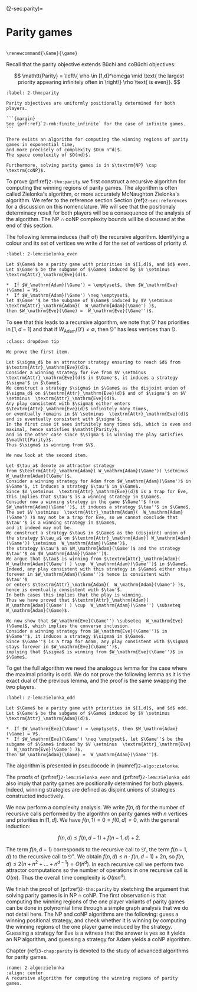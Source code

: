 (2-sec:parity)=
# Parity games

```{math}

\renewcommand{\Game}{\game}

```

Recall that the parity objective extends B&uuml;chi and coB&uuml;chi objectives:

$$
 \mathtt{Parity} =  \left\{ \rho \in [1,d]^\omega \mid \text{ the largest priority appearing infinitely often in  \right\} \rho \text{ is even}}.
$$

````{prf:theorem} Positional determinacy and complexity of parity games
:label: 2-thm:parity

Parity objectives are uniformly positionally determined for both players.

```{margin}
See {prf:ref}`2-rmk:finite_infinite` for the case of infinite games.
```

There exists an algorithm for computing the winning regions of parity games in exponential time,
and more precisely of complexity $O(m n^d)$.
The space complexity of $O(nd)$.

Furthermore, solving parity games is in $\textrm{NP} \cap  \textrm{coNP}$.

````

To prove {prf:ref}`2-thm:parity` we first construct a recursive algorithm for computing the winning regions of parity games.
The algorithm is often called Zielonka's algorithm, or more accurately McNaughton Zielonka's algorithm.
We refer to the reference section Section {ref}`2-sec:references` for a discussion on this nomenclature.
We will see that the positionaly determinacy result for both players will be a consequence of the analysis of the algorithm.
The $\textrm{NP} \cap  \textrm{coNP}$ complexity bounds will be discussed at the end of this section.

The following lemma induces (half of) the recursive algorithm.
Identifying a colour and its set of vertices we write $d$ for the set of vertices of priority $d$.

````{prf:lemma} Fixed point characterisation of the winning regions for parity games
:label: 2-lem:zielonka_even

Let $\Game$ be a parity game with priorities in $[1,d]$, and $d$ even.
Let $\Game'$ be the subgame of $\Game$ induced by $V \setminus  \textrm{Attr}_\mathrm{Eve}(d)$.

*  If $W_\mathrm{Adam}(\Game') = \emptyset$, then $W_\mathrm{Eve}(\Game) = V$.
*  If $W_\mathrm{Adam}(\Game') \neq \emptyset$, 
let $\Game''$ be the subgame of $\Game$ induced by $V \setminus  \textrm{Attr}_\mathrm{Adam}(  W_\mathrm{Adam}(\Game') )$,
then $W_\mathrm{Eve}(\Game) =  W_\mathrm{Eve}(\Game'')$.

````

To see that this leads to a recursive algorithm, we note that $\Game'$ has priorities in $[1,d-1]$
and that if $W_\mathrm{Adam}(\Game') \neq \emptyset$, then $\Game''$ has less vertices than $\Game$.

````{admonition} Proof
:class: dropdown tip

We prove the first item. 

Let $\sigma_d$ be an attractor strategy ensuring to reach $d$ from $\textrm{Attr}_\mathrm{Eve}(d)$.
Consider a winning strategy for Eve from $V \setminus  \textrm{Attr}_\mathrm{Eve}(d)$ in $\Game'$, it induces a strategy $\sigma'$ in $\Game$.
We construct a strategy $\sigma$ in $\Game$ as the disjoint union of $\sigma_d$ on $\textrm{Attr}_\mathrm{Eve}(d)$ and of $\sigma'$ on $V \setminus  \textrm{Attr}_\mathrm{Eve}(d)$.
Any play consistent with $\sigma$ either enters $\textrm{Attr}_\mathrm{Eve}(d)$ infinitely many times, 
or eventually remains in $V \setminus  \textrm{Attr}_\mathrm{Eve}(d)$ and is eventually consistent with $\sigma'$.
In the first case it sees infinitely many times $d$, which is even and maximal, hence satisfies $\mathtt{Parity}$, 
and in the other case since $\sigma'$ is winning the play satisfies $\mathtt{Parity}$.
Thus $\sigma$ is winning from $V$.

We now look at the second item.

Let $\tau_a$ denote an attractor strategy 
from $\textrm{Attr}_\mathrm{Adam}( W_\mathrm{Adam}(\Game')) \setminus  W_\mathrm{Adam}(\Game')$.
Consider a winning strategy for Adam from $W_\mathrm{Adam}(\Game')$ in $\Game'$, it induces a strategy $\tau'$ in $\Game$.
Since $V \setminus  \textrm{Attr}_\mathrm{Eve}(d)$ is a trap for Eve, this implies that $\tau'$ is a winning strategy in $\Game$.
Consider now a winning strategy in the game $\Game''$ from $W_\mathrm{Adam}(\Game'')$, it induces a strategy $\tau''$ in $\Game$.
The set $V \setminus  \textrm{Attr}_\mathrm{Adam}(  W_\mathrm{Adam}(\Game') )$ may not be a trap for Eve, so we cannot conclude that $\tau''$ is a winning strategy in $\Game$,
and it indeed may not be.
We construct a strategy $\tau$ in $\Game$ as the (disjoint) union of the strategy $\tau_a$ on $\textrm{Attr}_\mathrm{Adam}( W_\mathrm{Adam}(\Game')) \setminus  W_\mathrm{Adam}(\Game')$,
the strategy $\tau'$ on $W_\mathrm{Adam}(\Game')$ and the strategy $\tau''$ on $W_\mathrm{Adam}(\Game'')$.
We argue that $\tau$ is winning from $\textrm{Attr}_\mathrm{Adam}(  W_\mathrm{Adam}(\Game') ) \cup  W_\mathrm{Adam}(\Game'')$ in $\Game$.
Indeed, any play consistent with this strategy in $\Game$ either stays forever in $W_\mathrm{Adam}(\Game'')$ hence is consistent with $\tau''$
or enters $\textrm{Attr}_\mathrm{Adam}(  W_\mathrm{Adam}(\Game') )$, hence is eventually consistent with $\tau'$.
In both cases this implies that the play is winning.
Thus we have proved that $\textrm{Attr}_\mathrm{Adam}(  W_\mathrm{Adam}(\Game') ) \cup  W_\mathrm{Adam}(\Game'') \subseteq  W_\mathrm{Adam}(\Game)$.

We now show that $W_\mathrm{Eve}(\Game'') \subseteq  W_\mathrm{Eve}(\Game)$, which implies the converse inclusion.
Consider a winning strategy from $W_\mathrm{Eve}(\Game'')$ in $\Game''$, it induces a strategy $\sigma$ in $\Game$.
Since $\Game''$ is a trap for Adam, any play consistent with $\sigma$ stays forever in $W_\mathrm{Eve}(\Game'')$, 
implying that $\sigma$ is winning from $W_\mathrm{Eve}(\Game'')$ in $\Game$.

````

To get the full algorithm we need the analogous lemma for the case where the maximal priority is odd.
We do not prove the following lemma as it is the exact dual of the previous lemma, and the proof is the same swapping the two players.

````{prf:lemma} Dual fixed point characterisation of the winning regions for parity games
:label: 2-lem:zielonka_odd

Let $\Game$ be a parity game with priorities in $[1,d]$, and $d$ odd.
Let $\Game'$ be the subgame of $\Game$ induced by $V \setminus  \textrm{Attr}_\mathrm{Adam}(d)$.

*  If $W_\mathrm{Eve}(\Game') = \emptyset$, then $W_\mathrm{Adam}(\Game) = V$.
*  If $W_\mathrm{Eve}(\Game') \neq \emptyset$, let $\Game''$ be the subgame of $\Game$ induced by $V \setminus  \textrm{Attr}_\mathrm{Eve}(  W_\mathrm{Eve}(\Game') )$,
then $W_\mathrm{Adam}(\Game) =  W_\mathrm{Adam}(\Game'')$.

````

The algorithm is presented in pseudocode in {numref}`2-algo:zielonka`.

The proofs of {prf:ref}`2-lem:zielonka_even` and {prf:ref}`2-lem:zielonka_odd` also imply that parity games are positionally determined for both players.
Indeed, winning strategies are defined as disjoint unions of strategies constructed inductively.

We now perform a complexity analysis.
We write $f(n,d)$ for the number of recursive calls performed by the algorithm on parity games with $n$ vertices and priorities in $[1,d]$.
We have $f(n,1) = 0 = f(0,d) = 0$, with the general induction:

$$
f(n,d) \le f(n,d-1) + f(n-1,d) + 2.
$$

The term $f(n,d-1)$ corresponds to the recursive call to $\Game'$, 
the term $f(n-1,d)$ to the recursive call to $\Game''$.
We obtain $f(n,d) \le n \cdot f(n,d-1) + 2n$,
so $f(n,d) \le 2(n + n^2 + \dots + n^{d-1}) = O(n^d)$.
In each recursive call we perform two attractor computations so the number of operations
in one recursive call is $O(m)$.
Thus the overall time complexity is $O(m n^d)$.

We finish the proof of {prf:ref}`2-thm:parity` by sketching the argument that solving parity games is in $\textrm{NP} \cap  \textrm{coNP}$.
The first observation is that computing the winning regions of the one player variants of parity games can be done in polynomial time
through a simple graph analysis that we do not detail here.
The $\textrm{NP}$ and $\textrm{coNP}$ algorithms are the following: guess a winning positional strategy,
and check whether it is winning by computing the winning regions of the one player game induced by the strategy.
Guessing a strategy for Eve is a witness that the answer is yes so it yields an $\textrm{NP}$ algorithm,
and guessing a strategy for Adam yields a $\textrm{coNP}$ algorithm.

Chapter {ref}`3-chap:parity` is devoted to the study of advanced algorithms for parity games.

```{figure} ./../FigAndAlgos/2-algo:zielonka.png
:name: 2-algo:zielonka
:align: center
A recursive algorithm for computing the winning regions of parity games.
```
